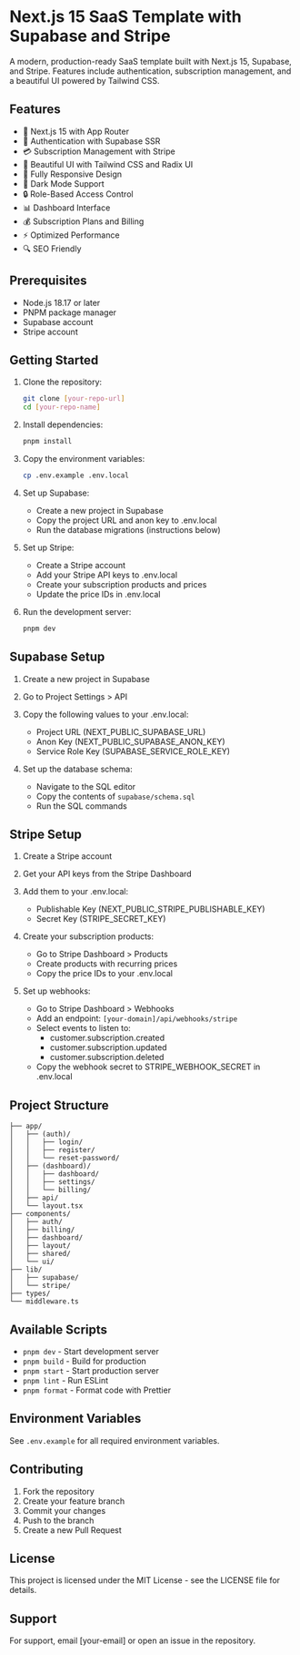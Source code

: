 # Next.js 15 SaaS Template with Supabase and Stripe

A modern, production-ready SaaS template built with Next.js 15, Supabase, and Stripe. Features include authentication, subscription management, and a beautiful UI powered by Tailwind CSS.

## Features

- 🚀 Next.js 15 with App Router
- 🔐 Authentication with Supabase SSR
- 💳 Subscription Management with Stripe
- 🎨 Beautiful UI with Tailwind CSS and Radix UI
- 📱 Fully Responsive Design
- 🌙 Dark Mode Support
- 🔒 Role-Based Access Control
- 📊 Dashboard Interface
- 💰 Subscription Plans and Billing
- ⚡ Optimized Performance
- 🔍 SEO Friendly

## Prerequisites

- Node.js 18.17 or later
- PNPM package manager
- Supabase account
- Stripe account

## Getting Started

1. Clone the repository:

   ```bash
   git clone [your-repo-url]
   cd [your-repo-name]
   ```

2. Install dependencies:

   ```bash
   pnpm install
   ```

3. Copy the environment variables:

   ```bash
   cp .env.example .env.local
   ```

4. Set up Supabase:
   - Create a new project in Supabase
   - Copy the project URL and anon key to .env.local
   - Run the database migrations (instructions below)

5. Set up Stripe:
   - Create a Stripe account
   - Add your Stripe API keys to .env.local
   - Create your subscription products and prices
   - Update the price IDs in .env.local

6. Run the development server:

   ```bash
   pnpm dev
   ```

## Supabase Setup

1. Create a new project in Supabase
2. Go to Project Settings > API
3. Copy the following values to your .env.local:
   - Project URL (NEXT_PUBLIC_SUPABASE_URL)
   - Anon Key (NEXT_PUBLIC_SUPABASE_ANON_KEY)
   - Service Role Key (SUPABASE_SERVICE_ROLE_KEY)

4. Set up the database schema:
   - Navigate to the SQL editor
   - Copy the contents of `supabase/schema.sql`
   - Run the SQL commands

## Stripe Setup

1. Create a Stripe account
2. Get your API keys from the Stripe Dashboard
3. Add them to your .env.local:
   - Publishable Key (NEXT_PUBLIC_STRIPE_PUBLISHABLE_KEY)
   - Secret Key (STRIPE_SECRET_KEY)

4. Create your subscription products:
   - Go to Stripe Dashboard > Products
   - Create products with recurring prices
   - Copy the price IDs to your .env.local

5. Set up webhooks:
   - Go to Stripe Dashboard > Webhooks
   - Add an endpoint: `[your-domain]/api/webhooks/stripe`
   - Select events to listen to:
     - customer.subscription.created
     - customer.subscription.updated
     - customer.subscription.deleted
   - Copy the webhook secret to STRIPE_WEBHOOK_SECRET in .env.local

## Project Structure

``` nextjs
├── app/
│   ├── (auth)/
│   │   ├── login/
│   │   ├── register/
│   │   └── reset-password/
│   ├── (dashboard)/
│   │   ├── dashboard/
│   │   ├── settings/
│   │   └── billing/
│   ├── api/
│   └── layout.tsx
├── components/
│   ├── auth/
│   ├── billing/
│   ├── dashboard/
│   ├── layout/
│   ├── shared/
│   └── ui/
├── lib/
│   ├── supabase/
│   └── stripe/
├── types/
└── middleware.ts
```

## Available Scripts

- `pnpm dev` - Start development server
- `pnpm build` - Build for production
- `pnpm start` - Start production server
- `pnpm lint` - Run ESLint
- `pnpm format` - Format code with Prettier

## Environment Variables

See `.env.example` for all required environment variables.

## Contributing

1. Fork the repository
2. Create your feature branch
3. Commit your changes
4. Push to the branch
5. Create a new Pull Request

## License

This project is licensed under the MIT License - see the LICENSE file for details.

## Support

For support, email [your-email] or open an issue in the repository.

